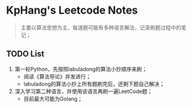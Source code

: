 # KpHang's Leetcode Notes

> 主要以算法思想为主，每道题可能有多种语言解法，记录刷题过程中的笔记；

## TODO List
1. 第一轮Python，先按照labuladong的算法小抄顺序来刷；
    - 阅读《算法导论》并发进行；
    - labuladong的算法小抄上所有题刷完后，还剩下题自己解决；
2. 深入学习第二种语言，并使用该语言再刷一遍LeetCode题；
    - 目前最大可能为Golang；

